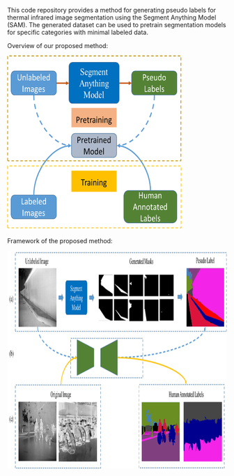 This code repository provides a method for generating pseudo labels for thermal infrared image segmentation using the Segment Anything Model (SAM). 
The generated dataset can be used to pretrain segmentation models for specific categories with minimal labeled data.

Overview of our proposed method:

<img src="images/index.png" width="400" height="400" alt="overview"/><br/>

Framework of the proposed method:

<img src="images/framework.png" width="1000" height="500" alt="framework"/><br/>

